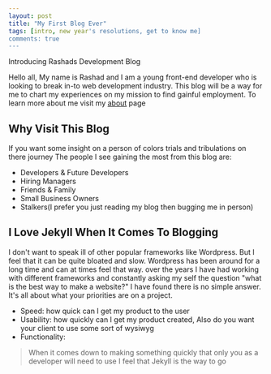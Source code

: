 ```yaml
---
layout: post
title: "My First Blog Ever"
tags: [intro, new year's resolutions, get to know me]
comments: true
---
```


Introducing Rashads Development Blog

Hello all, My name is Rashad and I am a young front-end developer who is looking to break in-to web development industry. This blog will be a way for me to chart my experiences on my mission to find gainful employment. To learn more about me visit my [about](/about) page

## Why Visit This Blog

If you want some insight on a person of colors trials and tribulations on there journey
The people I see gaining the most from this blog are:

* Developers & Future Developers
* Hiring Managers
* Friends & Family
* Small Business Owners
* Stalkers(I prefer you just reading my blog then bugging me in person)

## I Love Jekyll When It Comes To Blogging

I don't want to speak ill of other popular frameworks like Wordpress. But I feel that it can be quite bloated and slow. Wordpress has been around for a long time and can at times feel that way. over the years I have had working with different frameworks and constantly asking my self the question "what is the best way to make a website?" I have found there is no simple answer. It's all about what your priorities are on a project.
* Speed: how quick can I get my product to the user
* Usability: how quickly can I get my product created, Also do you want your client to use some sort of wysiwyg
* Functionality:
> When it comes down to making something quickly that only you as a developer will need to use I feel that Jekyll is the way to go
